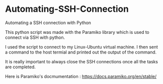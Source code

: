 # Automating-SSH-Connection
Automating a SSH connection with Python

This python script was made with the Paramiko library which is used to connect via SSH with python.

I used the script to connect to my Linux-Ubuntu virtual machine. I then sent a command to the host termial and printed out the output of the command.

It is really important to always close the SSH connections once all the tasks are completed.

Here is Paramiko's docmumentation : https://docs.paramiko.org/en/stable/

